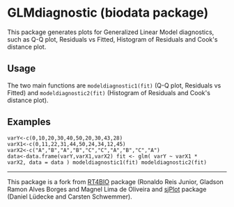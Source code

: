 # GLMdiagnostic (biodata package)
This package generates plots for Generalized Linear Model diagnostics, such as Q-Q plot, Residuals vs Fitted, Histogram of Residuals and Cook's distance plot.

## Usage

The two main functions are `modeldiagnostic1(fit)` (Q-Q plot, Residuals vs Fitted) and `modeldiagnostic2(fit)` (Histogram of Residuals and Cook's distance plot).

## Examples


<code>varY<-c(0,10,20,30,40,50,20,30,43,28)
varX1<-c(0,11,22,31,44,50,24,34,12,45)
varX2<-c("A","B","A","B","C","C","A","B","C","A")
data<-data.frame(varY,varX1,varX2)
fit <- glm(
varY ~ varX1 * varX2,
data = data
)
modeldiagnostic1(fit)
modeldiagnostic2(fit)
</code>
       
---

This package is a fork from [RT4BIO](https://www.researchgate.net/publication/282808626_RT4Bio_-_R_Tools_for_Biologists) package (Ronaldo Reis Junior, Gladson Ramon Alves Borges and Magnel Lima de Oliveira and [sjPlot](https://www.rdocumentation.org/packages/sjPlot/versions/2.8.12) package (Daniel Lüdecke and Carsten Schwemmer).

